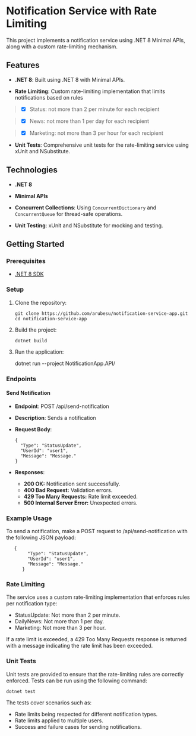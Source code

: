 


# Notification Service with Rate Limiting

  

  

This project implements a notification service using .NET 8 Minimal APIs, along with a custom rate-limiting mechanism.

  

  

## Features

  

  

-  **.NET 8**: Built using .NET 8 with Minimal APIs.

  

-  **Rate Limiting**: Custom rate-limiting implementation that limits notifications based on rules

  

  

> - [x] Status: not more than 2 per minute for each recipient

> - [x] News: not more than 1 per day for each recipient

> - [x] Marketing: not more than 3 per hour for each recipient

  

-  **Unit Tests**: Comprehensive unit tests for the rate-limiting service using xUnit and NSubstitute.

  

  

## Technologies

  

  

-  **.NET 8**

  

-  **Minimal APIs**

  

-  **Concurrent Collections**: Using `ConcurrentDictionary` and `ConcurrentQueue` for thread-safe operations.

  

-  **Unit Testing**: xUnit and NSubstitute for mocking and testing.

  

  

## Getting Started

  

  

### Prerequisites

  

  

- [.NET 8 SDK](https://dotnet.microsoft.com/download/dotnet/8.0)

  

  

### Setup

1. Clone the repository:

       git clone https://github.com/arubesu/notification-service-app.git
       cd notification-service-app

2. Build the project:

       dotnet build

3. Run the application:

   dotnet run --project NotificationApp.API/

### Endpoints

#### Send Notification

- **Endpoint**: POST /api/send-notification
- **Description**: Sends a notification 

- **Request Body**:

      {
        "Type": "StatusUpdate",
        "UserId": "user1",
        "Message": "Message."
      }

- **Responses**:
  - **200 OK:** Notification sent successfully.
  - **400 Bad Request:** Validation errors.
  - **429 Too Many Requests:** Rate limit exceeded.
  - **500 Internal Server Error:** Unexpected errors.

### Example Usage

To send a notification, make a POST request to /api/send-notification with the following JSON payload:

       {
            "Type": "StatusUpdate",
            "UserId": "user1",
            "Message": "Message."
          }

### Rate Limiting

The service uses a custom rate-limiting implementation that enforces rules per notification type:

- StatusUpdate: Not more than 2 per minute.
- DailyNews: Not more than 1 per day.
- Marketing: Not more than 3 per hour.

If a rate limit is exceeded, a 429 Too Many Requests response is returned with a message indicating the rate limit has been exceeded.

### Unit Tests

Unit tests are provided to ensure that the rate-limiting rules are correctly enforced. Tests can be run using the following command:

    dotnet test

The tests cover scenarios such as:

- Rate limits being respected for different notification types.
- Rate limits applied to multiple users.
- Success and failure cases for sending notifications.

